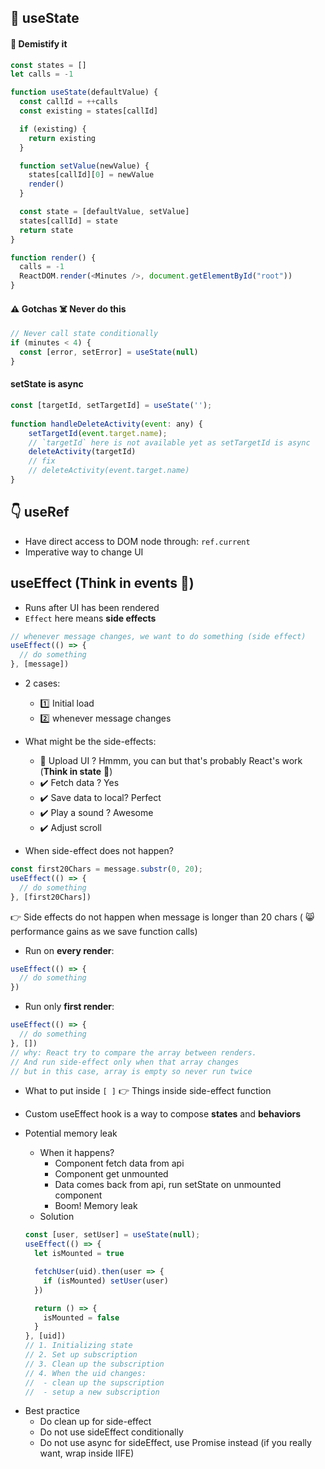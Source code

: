 ## 🗽 useState 
#### 🌊 Demistify it
```js
const states = []
let calls = -1

function useState(defaultValue) {
  const callId = ++calls
  const existing = states[callId]

  if (existing) {
    return existing
  }

  function setValue(newValue) {
    states[callId][0] = newValue
    render()
  }

  const state = [defaultValue, setValue]
  states[callId] = state
  return state
}

function render() {
  calls = -1
  ReactDOM.render(<Minutes />, document.getElementById("root"))
}

```

#### ⚠️ Gotchas ☠️ Never do this
```js
// Never call state conditionally
if (minutes < 4) {
  const [error, setError] = useState(null)
}
```

#### setState is async
```js
const [targetId, setTargetId] = useState('');
    
function handleDeleteActivity(event: any) {
    setTargetId(event.target.name);
    // `targetId` here is not available yet as setTargetId is async
    deleteActivity(targetId)
    // fix
    // deleteActivity(event.target.name)
}
```

## 👇 useRef 
- Have direct access to DOM node through: `ref.current`
- Imperative way to change UI

## useEffect (Think in events 🥳)
* Runs after UI has been rendered
* `Effect` here means __side effects__
```js
// whenever message changes, we want to do something (side effect)
useEffect(() => {
  // do something
}, [message])
```
- 2 cases:
    - :one: Initial load
    - :two: whenever message changes

- What might be the side-effects:
  - 🛑 Upload UI ? Hmmm, you can but that's probably React's work (__Think in state__ 🗽)
  - ✔️ Fetch data ? Yes
  - ✔️ Save data to local? Perfect
  - ✔️ Play a sound ? Awesome
  - ✔️ Adjust scroll
- When side-effect does not happen?
```js
const first20Chars = message.substr(0, 20);
useEffect(() => {
  // do something
}, [first20Chars])
```
👉 Side effects do not happen when message is longer than 20 chars ( 😸 performance gains as we save function calls)

- Run on __every render__:
```js
useEffect(() => {
  // do something
})
```
- Run only __first render__:
```js
useEffect(() => {
  // do something
}, [])
// why: React try to compare the array between renders. 
// And run side-effect only when that array changes
// but in this case, array is empty so never run twice
```
- What to put inside `[ ]`
👉 Things inside side-effect function

- Custom useEffect hook is a way to compose __states__ and __behaviors__ 
- Potential memory leak
  - When it happens?
    - Component fetch data from api
    - Component get unmounted
    - Data comes back from api, run setState on unmounted component
    - Boom! Memory leak
  - Solution
  ```js
  const [user, setUser] = useState(null);
  useEffect(() => {
    let isMounted = true

    fetchUser(uid).then(user => {
      if (isMounted) setUser(user)
    })

    return () => {
      isMounted = false
    }
  }, [uid])
  // 1. Initializing state
  // 2. Set up subscription
  // 3. Clean up the subscription
  // 4. When the uid changes:
  //  - clean up the supscription
  //  - setup a new subscription
  ```
* Best practice
  - Do clean up for side-effect
  - Do not use sideEffect conditionally
  - Do not use async for sideEffect, use Promise instead (if you really want, wrap inside IIFE)
